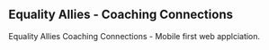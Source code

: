 ## Equality Allies - Coaching Connections

Equality Allies Coaching Connections - Mobile first web applciation.